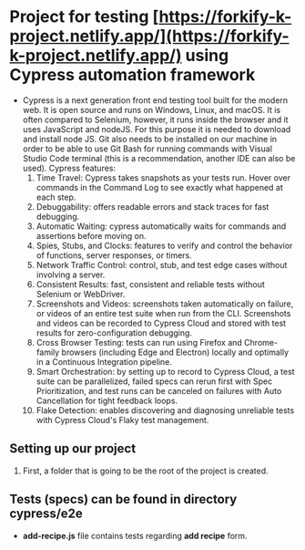 # Project for testing [https://forkify-k-project.netlify.app/](https://forkify-k-project.netlify.app/) using Cypress automation framework

- Cypress is a next generation front end testing tool built for the modern web. It is open source and runs on Windows, Linux, and macOS. It is often compared to Selenium, however, it runs inside the browser and it uses JavaScript and nodeJS. For this purpose it is needed to download and install node JS. Git also needs to be installed on our machine in order to be able to use Git Bash for running commands with Visual Studio Code terminal (this is a recommendation, another IDE can also be used).
  Cypress features:
  1. Time Travel: Cypress takes snapshots as your tests run. Hover over commands in the Command Log to see exactly what happened at each step.
  2. Debuggability: offers readable errors and stack traces for fast debugging.
  3. Automatic Waiting: cypress automatically waits for commands and assertions before moving on.
  4. Spies, Stubs, and Clocks: features to verify and control the behavior of functions, server responses, or timers.
  5. Network Traffic Control: control, stub, and test edge cases without involving a server.
  6. Consistent Results: fast, consistent and reliable tests without Selenium or WebDriver.
  7. Screenshots and Videos: screenshots taken automatically on failure, or videos of an entire test suite when run from the CLI. Screenshots and videos can be recorded to Cypress Cloud and stored with test results for zero-configuration debugging.
  8. Cross Browser Testing: tests can run using Firefox and Chrome-family browsers (including Edge and Electron) locally and optimally in a Continuous Integration pipeline.
  9. Smart Orchestration: by setting up to record to Cypress Cloud, a test suite can be parallelized, failed specs can rerun first with Spec Prioritization, and test runs can be canceled on failures with Auto Cancellation for tight feedback loops.
  10. Flake Detection: enables discovering and diagnosing unreliable tests with Cypress Cloud's Flaky test management.

## Setting up our project

1. First, a folder that is going to be the root of the project is created.

## Tests (specs) can be found in directory **cypress/e2e**

- **add-recipe.js** file contains tests regarding **add recipe** form.
